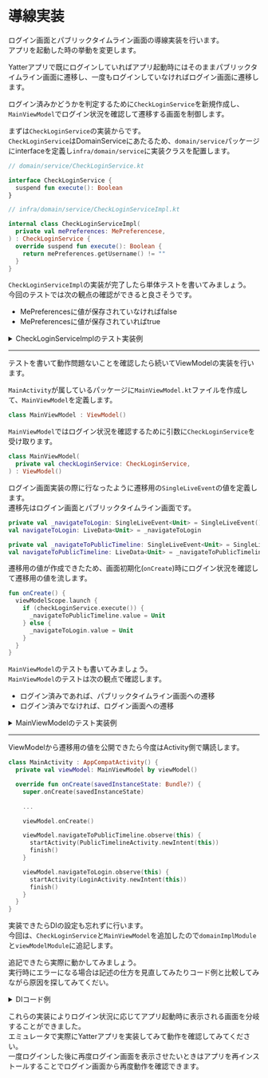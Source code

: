 # 導線実装
ログイン画面とパブリックタイムライン画面の導線実装を行います。  
アプリを起動した時の挙動を変更します。  

Yatterアプリで既にログインしていればアプリ起動時にはそのままパブリックタイムライン画面に遷移し、一度もログインしていなければログイン画面に遷移します。  

ログイン済みかどうかを判定するために`CheckLoginService`を新規作成し、`MainViewModel`でログイン状況を確認して遷移する画面を制御します。  

まずは`CheckLoginService`の実装からです。  
`CheckLoginService`はDomainServiceにあたるため、`domain/service`パッケージにinterfaceを定義し`infra/domain/service`に実装クラスを配置します。  

```Kotlin
// domain/service/CheckLoginService.kt

interface CheckLoginService {
  suspend fun execute(): Boolean
}
```

```Kotlin
// infra/domain/service/CheckLoginServiceImpl.kt

internal class CheckLoginServiceImpl(
  private val mePreferences: MePreferencese,
) : CheckLoginService {
  override suspend fun execute(): Boolean {
    return mePreferences.getUsername() != ""
  }
}
```

`CheckLoginServiceImpl`の実装が完了したら単体テストを書いてみましょう。  
今回のテストでは次の観点の確認ができると良さそうです。  

- MePreferencesに値が保存されていなければfalse
- MePreferencesに値が保存されていればtrue

<details>
<summary>CheckLoginServiceImplのテスト実装例</summary>

```Kotlin
class CheckLoginServiceImplSpec {
  private val mePreferences = mockk<MePreferences>()
  private val subject = CheckLoginServiceImpl(mePreferences)

  @Test
  fun getTrueWhenSavedUsername() = runTest {
    val username = "username"

    coEvery {
      mePreferences.getUsername()
    } returns username

    val result: Boolean = subject.execute()

    assertThat(result).isTrue()
  }

  @Test
  fun getFalseWhenUnsavedUsername() = runTest {
    val username = ""

    coEvery {
      mePreferences.getUsername()
    } returns username

    val result: Boolean = subject.execute()

    assertThat(result).isFalse()
  }
}
```

</details>

---

テストを書いて動作問題ないことを確認したら続いてViewModelの実装を行います。  

`MainActivity`が属しているパッケージに`MainViewModel.kt`ファイルを作成して、`MainViewModel`を定義します。  

```Kotlin
class MainViewModel : ViewModel()
```

`MainViewModel`ではログイン状況を確認するために引数に`CheckLoginService`を受け取ります。  

```Kotlin
class MainViewModel(
  private val checkLoginService: CheckLoginService,
) : ViewModel()
```

ログイン画面実装の際に行なったように遷移用の`SingleLiveEvent`の値を定義します。  
遷移先はログイン画面とパブリックタイムライン画面です。  

```Kotlin
private val _navigateToLogin: SingleLiveEvent<Unit> = SingleLiveEvent()
val navigateToLogin: LiveData<Unit> = _navigateToLogin

private val _navigateToPublicTimeline: SingleLiveEvent<Unit> = SingleLiveEvent()
val navigateToPublicTimeline: LiveData<Unit> = _navigateToPublicTimeline
```

遷移用の値が作成できたため、画面初期化(`onCreate`)時にログイン状況を確認して遷移用の値を流します。  

```Kotlin
fun onCreate() {
  viewModelScope.launch {
    if (checkLoginService.execute()) {
      _navigateToPublicTimeline.value = Unit
    } else {
      _navigateToLogin.value = Unit
    }
  }
}
```

`MainViewModel`のテストも書いてみましょう。    
`MainViewModel`のテストは次の観点で確認します。  

- ログイン済みであれば、パブリックタイムライン画面への遷移
- ログイン済みでなければ、ログイン画面への遷移

<details>
<summary>MainViewModelのテスト実装例</summary>

```Kotlin
class MainViewModelSpec {
  private val checkLoginService = mockk<CheckLoginService>()
  private val subject = MainViewModel(checkLoginService)

  @get:Rule
  val mainDispatcherRule = MainDispatcherRule()

  @get:Rule
  val rule: TestRule = InstantTaskExecutorRule()

  @Test
  fun navigateToPublicTimelineWhenLoggedIn() = runTest {
    coEvery {
      checkLoginService.execute()
    } returns true

    subject.onCreate()

    assertThat(subject.navigateToPublicTimeline.value).isNotNull()
    assertThat(subject.navigateToLogin.value).isNull()
  }

  @Test
  fun navigateToLoginWhenNotLoggedIn() = runTest {
    coEvery {
      checkLoginService.execute()
    } returns false

    subject.onCreate()

    assertThat(subject.navigateToLogin.value).isNotNull()
    assertThat(subject.navigateToPublicTimeline.value).isNull()
  }
}
```

</details>

---

ViewModelから遷移用の値を公開できたら今度はActivity側で購読します。  

```Kotlin
class MainActivity : AppCompatActivity() {
  private val viewModel: MainViewModel by viewModel()

  override fun onCreate(savedInstanceState: Bundle?) {
    super.onCreate(savedInstanceState)
    
    ...

    viewModel.onCreate()

    viewModel.navigateToPublicTimeline.observe(this) {
      startActivity(PublicTimelineActivity.newIntent(this))
      finish()
    }

    viewModel.navigateToLogin.observe(this) {
      startActivity(LoginActivity.newIntent(this))
      finish()
    }
  }
}
```

実装できたらDIの設定も忘れずに行います。  
今回は、`CheckLoginService`と`MainViewModel`を追加したので`domainImplModule`と`viewModelModule`に追記します。  

追記できたら実際に動かしてみましょう。  
実行時にエラーになる場合は記述の仕方を見直してみたりコード例と比較してみながら原因を探してみてくだい。  

<details>
<summary>DIコード例</summary>

```Kotlin
// DomainImplModule.kt
internal val domainImplModule = module {
  ...
  factory<CheckLoginService> { CheckLoginServiceImpl(get()) }
}

// ViewModelModule.kt
```

</details>


これらの実装によりログイン状況に応じてアプリ起動時に表示される画面を分岐することができました。  
エミュレータで実際にYatterアプリを実装してみて動作を確認してみてください。  
一度ログインした後に再度ログイン画面を表示させたいときはアプリを再インストールすることでログイン画面から再度動作を確認できます。  

